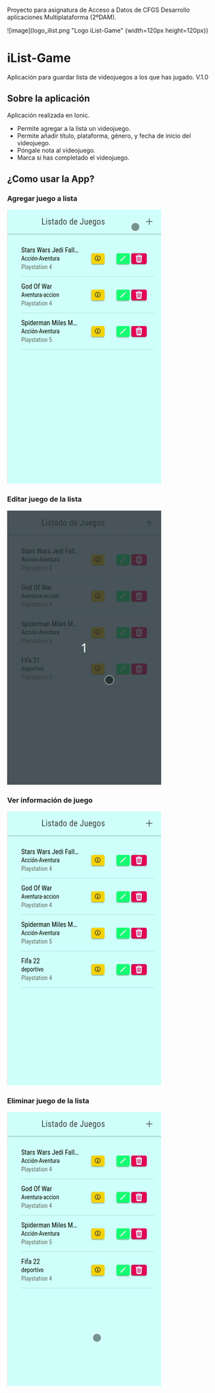 Proyecto para asignatura de Acceso a Datos de CFGS Desarrollo aplicaciones Multiplataforma (2ºDAM).

![image](logo_ilist.png "Logo iList-Game" {width=120px height=120px})

# iList-Game

Aplicación para guardar lista de videojuegos a los que has jugado. V.1.0

## Sobre la aplicación

Aplicación realizada en Ionic.
- Permite agregar a la lista un videojuego.
- Permite añadir título, plataforma, género, y fecha de inicio del videojuego.
- Póngale nota al videojuego.
- Marca si has completado el videojuego.


## ¿Como usar la App?

### Agregar juego a lista

![](01.gif)

### Editar juego de la lista

![](02.gif)

### Ver información de juego

![](03.gif)

### Eliminar juego de la lista

![](04.gif)



